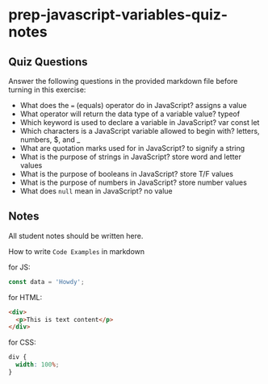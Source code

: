 # prep-javascript-variables-quiz-notes

## Quiz Questions

Answer the following questions in the provided markdown file before turning in this exercise:

- What does the `=` (equals) operator do in JavaScript?
assigns a value
- What operator will return the data type of a variable value?
typeof
- Which keyword is used to declare a variable in JavaScript?
var const let
- Which characters is a JavaScript variable allowed to begin with?
letters, numbers, $, and _
- What are quotation marks used for in JavaScript?
to signify a string
- What is the purpose of strings in JavaScript?
store word and letter values
- What is the purpose of booleans in JavaScript?
store T/F values
- What is the purpose of numbers in JavaScript?
store number values
- What does `null` mean in JavaScript?
no value
## Notes

All student notes should be written here.

How to write `Code Examples` in markdown

for JS:

```javascript
const data = 'Howdy';
```

for HTML:

```html
<div>
  <p>This is text content</p>
</div>
```

for CSS:

```css
div {
  width: 100%;
}
```
